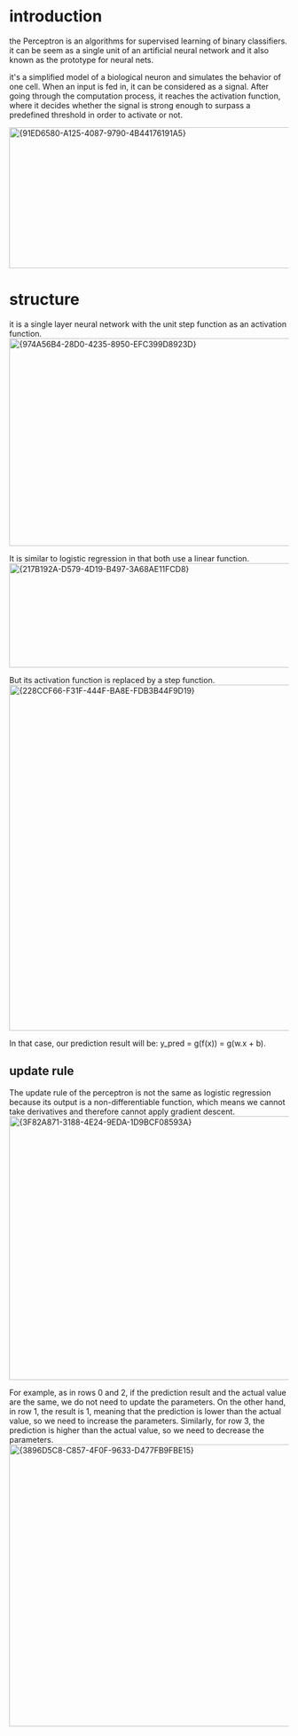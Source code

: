 # introduction
the Perceptron is an algorithms for supervised learning of binary classifiers. it can be seem as a single unit of an artificial neural network and it also known as the prototype for neural nets.

it's a simplified model of a biological neuron and simulates the behavior of one cell. 
When an input is fed in, it can be considered as a signal. After going through the computation process, it reaches the activation function, where it decides whether the signal is strong enough to surpass a predefined threshold in order to activate or not.

<img width="631" height="254" alt="{91ED6580-A125-4087-9790-4B44176191A5}" src="https://github.com/user-attachments/assets/9e52e0dc-0cdc-48e5-80f4-5d0581cce5ed" />

# structure
it is a single layer neural network with the unit step function as an activation function.
<img width="1223" height="374" alt="{974A56B4-28D0-4235-8950-EFC399D8923D}" src="https://github.com/user-attachments/assets/0c502922-2f0b-4d7e-8bed-90df27813caa" />

It is similar to logistic regression in that both use a linear function.
<img width="1453" height="188" alt="{217B192A-D579-4D19-B497-3A68AE11FCD8}" src="https://github.com/user-attachments/assets/6e5aebbb-3b1e-490c-b6cb-a1ddcf07306c" />

But its activation function is replaced by a step function.
<img width="1432" height="623" alt="{228CCF66-F31F-444F-BA8E-FDB3B44F9D19}" src="https://github.com/user-attachments/assets/7f156a4c-377c-477c-aa3a-6de525d8d2c4" />


In that case, our prediction result will be: y_pred = g(f(x)) = g(w.x + b).

## update rule
The update rule of the perceptron is not the same as logistic regression because its output is a non-differentiable function, which means we cannot take derivatives and therefore cannot apply gradient descent.
<img width="1415" height="475" alt="{3F82A871-3188-4E24-9EDA-1D9BCF08593A}" src="https://github.com/user-attachments/assets/d5e12213-79b7-4d4a-8d04-d97f11a60072" />


For example, as in rows 0 and 2, if the prediction result and the actual value are the same, we do not need to update the parameters. On the other hand, in row 1, the result is 1, meaning that the prediction is lower than the actual value, so we need to increase the parameters. Similarly, for row 3, the prediction is higher than the actual value, so we need to decrease the parameters.
<img width="1382" height="508" alt="{3896D5C8-C857-4F0F-9633-D477FB9FBE15}" src="https://github.com/user-attachments/assets/1f46d238-4bd4-4547-96fd-6796a7037ee6" />



